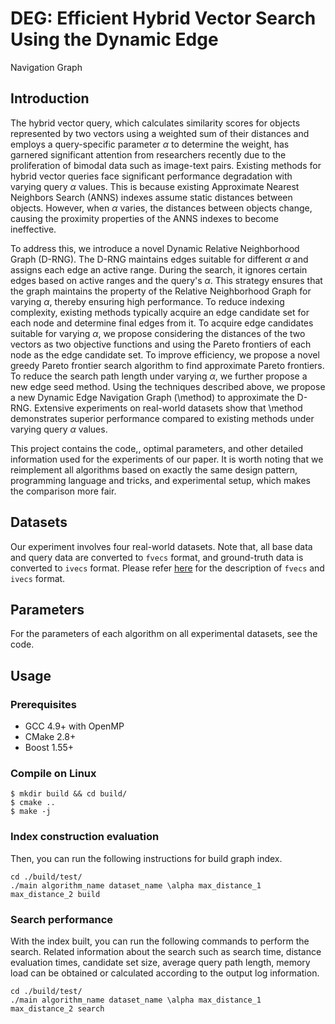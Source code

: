 # DEG:  Efficient Hybrid Vector Search Using the Dynamic Edge
Navigation Graph

## Introduction

The hybrid vector query, which calculates similarity scores for objects represented by two vectors using a weighted sum of their distances and employs a query-specific parameter $\alpha$ to determine the weight, has garnered significant attention from researchers recently due to the proliferation of bimodal data such as image-text pairs. Existing methods for hybrid vector queries face significant performance degradation with varying query $\alpha$ values. This is because existing Approximate Nearest Neighbors Search (ANNS) indexes assume static distances between objects. However, when $\alpha$ varies, the distances between objects change, causing the proximity properties of the ANNS indexes to become ineffective.

To address this, we introduce a novel Dynamic Relative Neighborhood Graph (D-RNG). The D-RNG maintains edges suitable for different $\alpha$ and assigns each edge an active range. During the search, it ignores certain edges based on active ranges and the query's $\alpha$. This strategy ensures that the graph maintains the property of the Relative Neighborhood Graph for varying $\alpha$, thereby ensuring high performance. To reduce indexing complexity, existing methods typically acquire an edge candidate set for each node and determine final edges from it. To acquire edge candidates suitable for varying $\alpha$, we propose considering the distances of the two vectors as two objective functions and using the Pareto frontiers of each node as the edge candidate set. To improve efficiency, we propose a novel greedy Pareto frontier search algorithm to find approximate Pareto frontiers. To reduce the search path length under varying $\alpha$, we further propose a new edge seed method. Using the techniques described above, we propose a new Dynamic Edge Navigation Graph (\method) to approximate the D-RNG. Extensive experiments on real-world datasets show that \method demonstrates superior performance compared to existing methods under varying query $\alpha$ values.


This project contains the code,, optimal parameters, and other detailed information used for the experiments of our paper. It is worth noting that we reimplement all algorithms based on exactly the same design pattern, programming language and tricks, and experimental setup, which makes the comparison more fair. 


## Datasets

Our experiment involves four real-world datasets. Note that, all base data and query data are converted to `fvecs` format, and ground-truth data is converted to `ivecs` format. Please refer [here](http://yael.gforge.inria.fr/file_format.html) for the description of `fvecs` and `ivecs` format.

## Parameters

For the  parameters of each algorithm on all experimental datasets, see the code.

## Usage

### Prerequisites

* GCC 4.9+ with OpenMP
* CMake 2.8+
* Boost 1.55+

### Compile on Linux

```shell
$ mkdir build && cd build/
$ cmake ..
$ make -j
```

### Index construction evaluation

Then, you can run the following instructions for build graph index.

```shell
cd ./build/test/
./main algorithm_name dataset_name \alpha max_distance_1 max_distance_2 build
```


### Search performance
With the index built, you can run the following commands to perform the search. Related information about the search such as search time, distance evaluation times, candidate set size, average query path length, memory load can be obtained or calculated according to the output log information.

```shell
cd ./build/test/
./main algorithm_name dataset_name \alpha max_distance_1 max_distance_2 search
```

